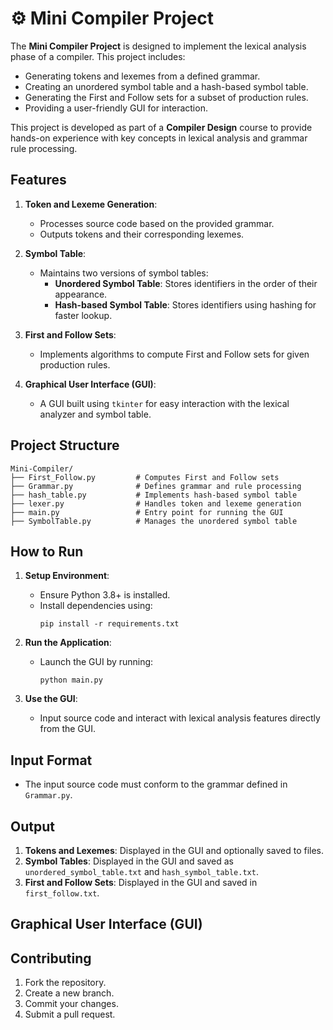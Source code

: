 # ⚙️ Mini Compiler Project

The **Mini Compiler Project** is designed to implement the lexical analysis phase of a compiler. This project includes:

- Generating tokens and lexemes from a defined grammar.
- Creating an unordered symbol table and a hash-based symbol table.
- Generating the First and Follow sets for a subset of production rules.
- Providing a user-friendly GUI for interaction.

This project is developed as part of a **Compiler Design** course to provide hands-on experience with key concepts in lexical analysis and grammar rule processing.

## Features

1. **Token and Lexeme Generation**: 
   - Processes source code based on the provided grammar.
   - Outputs tokens and their corresponding lexemes.

2. **Symbol Table**: 
   - Maintains two versions of symbol tables:
     - **Unordered Symbol Table**: Stores identifiers in the order of their appearance.
     - **Hash-based Symbol Table**: Stores identifiers using hashing for faster lookup.

3. **First and Follow Sets**:
   - Implements algorithms to compute First and Follow sets for given production rules.

4. **Graphical User Interface (GUI)**:
   - A GUI built using `tkinter` for easy interaction with the lexical analyzer and symbol table.

## Project Structure

```
Mini-Compiler/
├── First_Follow.py         # Computes First and Follow sets
├── Grammar.py              # Defines grammar and rule processing
├── hash_table.py           # Implements hash-based symbol table
├── lexer.py                # Handles token and lexeme generation
├── main.py                 # Entry point for running the GUI
├── SymbolTable.py          # Manages the unordered symbol table
```

## How to Run

1. **Setup Environment**:
   - Ensure Python 3.8+ is installed.
   - Install dependencies using:
     ```
     pip install -r requirements.txt
     ```

2. **Run the Application**:
   - Launch the GUI by running:
     ```
     python main.py
     ```

3. **Use the GUI**:
   - Input source code and interact with lexical analysis features directly from the GUI.

## Input Format
- The input source code must conform to the grammar defined in `Grammar.py`.

## Output
1. **Tokens and Lexemes**: Displayed in the GUI and optionally saved to files.
2. **Symbol Tables**: Displayed in the GUI and saved as `unordered_symbol_table.txt` and `hash_symbol_table.txt`.
3. **First and Follow Sets**: Displayed in the GUI and saved in `first_follow.txt`.

## Graphical User Interface (GUI)


## Contributing
1. Fork the repository.
2. Create a new branch.
3. Commit your changes.
4. Submit a pull request.


